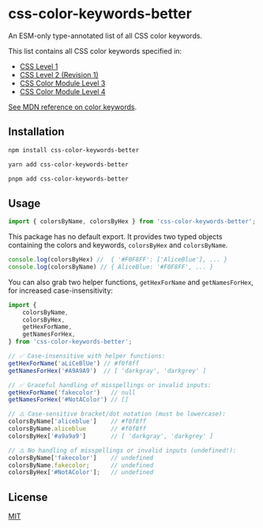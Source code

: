 # css-color-keywords-better

An ESM-only type-annotated list of all CSS color keywords.

This list contains all CSS color keywords specified in:

- [CSS Level 1](https://www.w3.org/TR/CSS1/#color-units)
- [CSS Level 2 (Revision 1)](https://www.w3.org/TR/CSS2/syndata.html#value-def-color)
- [CSS Color Module Level 3](https://drafts.csswg.org/css-color-3/#colorunits)
- [CSS Color Module Level 4](https://drafts.csswg.org/css-color/#named-colors)

[See MDN reference on color keywords](https://developer.mozilla.org/en-US/docs/Web/CSS/color_value#Color_keywords).

## Installation

```sh
npm install css-color-keywords-better
```

```sh
yarn add css-color-keywords-better
```

```sh
pnpm add css-color-keywords-better
```

## Usage

```js
import { colorsByName, colorsByHex } from 'css-color-keywords-better';
```

This package has no default export. It provides two typed objects containing the colors and keywords, `colorsByHex` and `colorsByName`.

```js
console.log(colorsByHex) //  { '#F0F8FF': ['AliceBlue'], ... }
console.log(colorsByName) // { AliceBlue: '#F0F8FF', ... }
```

You can also grab two helper functions, `getHexForName` and `getNamesForHex`, for increased case-insensitivity:

```js
import {
	colorsByName,
	colorsByHex,
	getHexForName,
	getNamesForHex,
} from 'css-color-keywords-better';

// ✅ Case-insensitive with helper functions:
getHexForName('aLiCeBlUe') // #f0f8ff
getNamesForHex('#A9A9A9')  // [ 'darkgray', 'darkgrey' ]

// ✅ Graceful handling of misspellings or invalid inputs:
getHexForName('fakecolor')   // null
getNamesForHex('#NotAColor') // []

// ⚠️ Case-sensitive bracket/dot notation (must be lowercase):
colorsByName['aliceblue']    // #f0f8ff
colorsByName.aliceblue       // #f0f8ff
colorsByHex['#a9a9a9']       // [ 'darkgray', 'darkgrey' ]

// ⚠️ No handling of misspellings or invalid inputs (undefined!):
colorsByName['fakecolor']    // undefined
colorsByName.fakecolor;      // undefined
colorsByHex['#NotAColor'];   // undefined
```

## License

[MIT](LICENSE)